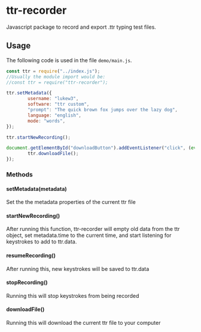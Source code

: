 # ttr-recorder

Javascript package to record and export .ttr typing test files.

## Usage
The following code is used in the file `demo/main.js`.
```javascript
const ttr = require("../index.js");
//Usually the module import would be:
//const ttr = require("ttr-recorder");

ttr.setMetadata({
        username: "lukew3",
        software: "ttr custom",
        "prompt": "The quick brown fox jumps over the lazy dog",
        language: "english",
        mode: "words",
});

ttr.startNewRecording();

document.getElementById("downloadButton").addEventListener("click", (event) => {
        ttr.downloadFile();
});
```
### Methods

#### setMetadata(metadata)
Set the the metadata properties of the current ttr file

#### startNewRecording()
After running this function, ttr-recorder will empty old data from the ttr object, set metadata.time to the current time, and start listening for keystrokes to add to ttr.data.

#### resumeRecording()
After running this, new keystrokes will be saved to ttr.data

#### stopRecording()
Running this will stop keystrokes from being recorded

#### downloadFile()
Running this will download the current ttr file to your computer

